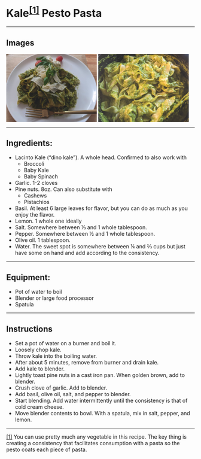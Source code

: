 # Kale<sup>[[1]](#ftnt1)</sup> Pesto Pasta

----

## Images

<img align="center" src="images/Kale%20Pesto%20Pasta%201.png" style="width:48%"/>
<img align="center" src="images/Kale%20Pesto%20Pasta%202.png" style="width:48%"/>

----

## Ingredients:

*   Lacinto Kale (“dino kale”). A whole head. Confirmed to also work with
    *   Broccoli
    *   Baby Kale
    *   Baby Spinach
*   Garlic. 1-2 cloves
*   Pine nuts. 8oz. Can also substitute with
    *   Cashews
    *   Pistachios
*   Basil. At least 6 large leaves for flavor, but you can do as much as you enjoy the flavor.
*   Lemon. 1 whole one ideally
*   Salt. Somewhere between ⅓ and 1 whole tablespoon.
*   Pepper. Somewhere between ½ and 1 whole tablespoon.
*   Olive oil. 1 tablespoon.
*   Water. The sweet spot is somewhere between ¼ and ⅔ cups but just have some on hand and add according to the consistency.

----

## Equipment:
*   Pot of water to boil
*   Blender or large food processor
*   Spatula

----

## Instructions
*   Set a pot of water on a burner and boil it.
*   Loosely chop kale.
*   Throw kale into the boiling water.
*   After about 5 minutes, remove from burner and drain kale.
*   Add kale to blender.
*   Lightly toast pine nuts in a cast iron pan. When golden brown, add to blender.
*   Crush clove of garlic. Add to blender.
*   Add basil, olive oil, salt, and pepper to blender.
*   Start blending. Add water intermittently until the consistency is that of cold cream cheese.
*   Move blender contents to bowl. With a spatula, mix in salt, pepper, and lemon.

---- 

[[1]](#ftnt_ref1) You can use pretty much any vegetable in this recipe. The key thing is creating a consistency that facilitates consumption with a pasta so the pesto coats each piece of pasta.